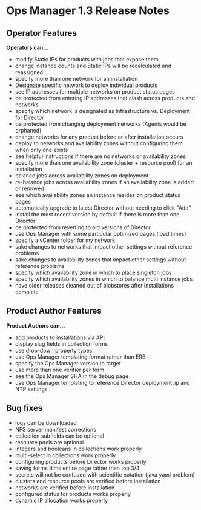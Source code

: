 # Ops Manager 1.3 Release Notes

## Operator Features

**Operators can...**
* modify Static IPs for products with jobs that expose them
* change instance counts and Static IPs will be recalculated and reassigned
* specify more than one network for an installation
* Designate specific network to deploy individual products
* see IP addresses for multiple networks on product status pages
* be protected from entering IP addresses that clash across products and networks
* specify which network is designated as Infrastructure vs. Deployment for Director
* be protected from changing deployment networks (Agents would be orphaned)
* change networks for any product before or after installation occurs
* deploy to networks and availability zones without configuring them when only one exists
* see helpful instructions if there are no networks or availability zones
* specify more than one availability zone (cluster + resource pool) for an installation
* balance jobs across availability zones on deployment
* re-balance jobs across availability zones if an availability zone is added or removed
* see which availability zones an instance resides on product status pages
* automatically upgrade to latest Director without needing to click "Add"
* install the most recent version by default if there is more than one Director
* be protected from reverting to old versions of Director
* use Ops Manager with some particular optimized pages (load times)
* specify a vCenter folder for my network
* sake changes to networks that impact other settings without reference problems
* sake changes to availability zones that impact other settings without reference problems
* specify which availability zone in which to place singleton jobs
* specify which availability zones in which to balance multi instance jobs
* have older releases cleaned out of blobstores after installations complete

## Product Author Features

**Product Authors can...**
* add products to installations via API
* display slug fields in collection forms
* use drop-down property types
* use Ops Manager templating format rather than ERB
* specify the Ops Manager version to target
* use more than one verifier per form
* see the Ops Manager SHA in the debug page
* use Ops Manager templating to reference Director deployment_ip and NTP settings

## Bug fixes

* logs can be downloaded
* NFS server manifest corrections
* collection subfields can be optional
* resource pools are optional
* integers and booleans in collections work properly
* multi-select in collections work properly
* configuring products before Director works properly
* saving forms dims entire page rather than top 3/4
* secrets will not be confused with scientific notation (java yaml problem)
* clusters and resource pools are verified before installation
* networks are verified before installation
* configured status for products works properly
* dynamic IP allocation works properly
